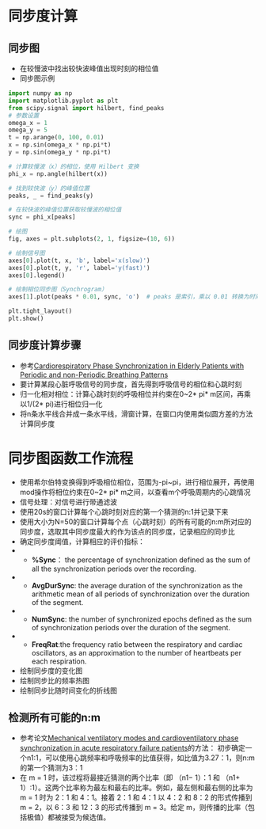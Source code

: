 # **同步度计算**
## **同步图**
- 在较慢波中找出较快波峰值出现时刻的相位值
- 同步图示例

```python
import numpy as np
import matplotlib.pyplot as plt
from scipy.signal import hilbert, find_peaks
# 参数设置
omega_x = 1
omega_y = 5
t = np.arange(0, 100, 0.01)  
x = np.sin(omega_x * np.pi*t)  
y = np.sin(omega_y * np.pi*t) 

# 计算较慢波（x）的相位，使用 Hilbert 变换
phi_x = np.angle(hilbert(x))

# 找到较快波（y）的峰值位置
peaks, _ = find_peaks(y)

# 在较快波的峰值位置获取较慢波的相位值
sync = phi_x[peaks]

# 绘图
fig, axes = plt.subplots(2, 1, figsize=(10, 6))

# 绘制信号图
axes[0].plot(t, x, 'b', label='x(slow)')
axes[0].plot(t, y, 'r', label='y(fast)')
axes[0].legend()

# 绘制相位同步图（Synchrogram）
axes[1].plot(peaks * 0.01, sync, 'o')  # peaks 是索引，乘以 0.01 转换为时间值

plt.tight_layout()
plt.show()
```
## **同步度计算步骤**
- 参考[Cardiorespiratory Phase Synchronization in Elderly Patients with 
Periodic and non-Periodic Breathing Patterns](https://pubmed.ncbi.nlm.nih.gov/36086581/)
- 要计算某段心脏呼吸信号的同步度，首先得到呼吸信号的相位和心跳时刻
- 归一化相对相位：计算心跳时刻的呼吸相位并约束在0~2* pi* m区间，再乘以1/(2* pi)进行相位归一化
- 将n条水平线合并成一条水平线，滑窗计算，在窗口内使用类似圆方差的方法计算同步度
# **同步图函数工作流程**
- 使用希尔伯特变换得到呼吸相位相位，范围为-pi~pi，进行相位展开，再使用mod操作将相位约束在0~2* pi* m之间，以查看m个呼吸周期内的心跳情况
- 信号处理：对信号进行带通滤波
- 使用20s的窗口计算每个心跳时刻对应的第一个猜测的n:1并记录下来
- 使用大小为N=50的窗口计算每个点（心跳时刻）的所有可能的n:m所对应的同步度，选取其中同步度最大的作为该点的同步度，记录相应的同步比
- 确定同步度阈值，计算相应的评价指标：
- - **%Sync**： the percentage of synchronization defined as the 
sum of all the synchronization periods over the recording.
- - **AvgDurSync**: the average duration of the synchronization 
as the arithmetic mean of all periods of synchronization 
over the duration of the segment.
- - **NumSync**: the number of synchronized epochs defined as 
the sum of synchronization periods over the duration of 
the segment.
- - **FreqRat**:the frequency ratio between the respiratory and 
cardiac oscillators, as an approximation to the number of 
heartbeats per each respiration.
- 绘制同步度的变化图
- 绘制同步比的频率热图
- 绘制同步比随时间变化的折线图
## **检测所有可能的n:m**
- 参考论文[Mechanical ventilatory modes and cardioventilatory phase synchronization in acute respiratory failure patients](https://iopscience.iop.org/article/10.1088/1361-6579/aa56ae)的方法：
初步确定一个n1:1，可以使用心跳频率和呼吸频率的比值获得，如比值为3.27：1，则n:m的第一个猜测为3：1
- 在 m = 1 时，该过程将最接近猜测的两个比率（即 （n1− 1）：1 和 （n1+ 1）:1）。这两个比率称为最左和最右的比率。例如，最左侧和最右侧的比率为 m = 1 时为 2：1 和 4：1。接着 2：1 和 4：1 以 4：2 和 8：2 的形式传播到 m = 2，以 6：3 和 12：3 的形式传播到 m = 3。给定 m，则传播的比率（包括极值）都被接受为候选值。
